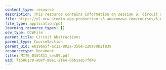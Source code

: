 ```yaml
---
content_type: resource
description: This resource contains information on session 9, circuit abstraction.
file: https://ol-ocw-studio-app-production.s3.amazonaws.com/courses/6-01sc-introduction-to-electrical-engineering-and-computer-science-i-spring-2011/f15061c9e08f88e12fe46bb1aa57fd48_MIT6_01SCS11_ses09.pdf
file_type: application/pdf
learning_resource_types: []
ocw_type: OCWFile
parent_title: Circuit Abstractions
parent_type: CourseSection
parent_uid: e019a65f-ac12-802a-35be-220a70b2f839
resourcetype: Document
title: MIT6_01SCS11_ses09.pdf
uid: f15061c9-e08f-88e1-2fe4-6bb1aa57fd48
---
```

